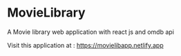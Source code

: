 # MovieLibrary
A Movie library web application with react js and omdb api

Visit this application at : https://movielibapp.netlify.app

